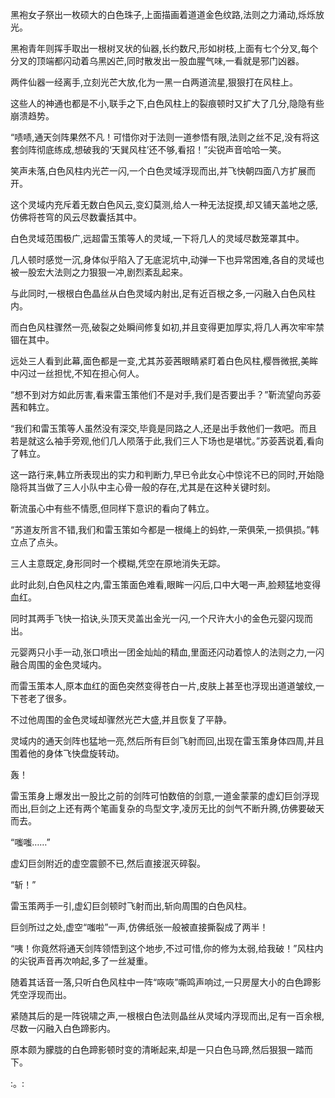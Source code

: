 
黑袍女子祭出一枚硕大的白色珠子,上面描画着道道金色纹路,法则之力涌动,烁烁放光。

黑袍青年则挥手取出一根树叉状的仙器,长约数尺,形如树枝,上面有七个分叉,每个分叉的顶端都闪动着乌黑凶芒,同时散发出一股血腥气味,一看就是邪门凶器。

两件仙器一经离手,立刻光芒大放,化为一黑一白两道流星,狠狠打在风柱上。

这些人的神通也都是不小,联手之下,白色风柱上的裂痕顿时又扩大了几分,隐隐有些崩溃趋势。

“啧啧,通天剑阵果然不凡！可惜你对于法则一道参悟有限,法则之丝不足,没有将这套剑阵彻底练成,想破我的‘天巽风柱’还不够,看招！”尖锐声音哈哈一笑。

笑声未落,白色风柱内光芒一闪,一个白色灵域浮现而出,并飞快朝四面八方扩展而开。

这个灵域内充斥着无数白色风云,变幻莫测,给人一种无法捉摸,却又铺天盖地之感,仿佛将苍穹的风云尽数囊括其中。

白色灵域范围极广,远超雷玉策等人的灵域,一下将几人的灵域尽数笼罩其中。

几人顿时感觉一沉,身体似乎陷入了无底泥坑中,动弹一下也异常困难,各自的灵域也被一股宏大法则之力狠狠一冲,剧烈紊乱起来。

与此同时,一根根白色晶丝从白色灵域内射出,足有近百根之多,一闪融入白色风柱内。

而白色风柱骤然一亮,破裂之处瞬间修复如初,并且变得更加厚实,将几人再次牢牢禁锢在其中。

远处三人看到此幕,面色都是一变,尤其苏荌茜眼睛紧盯着白色风柱,樱唇微抿,美眸中闪过一丝担忧,不知在担心何人。

“想不到对方如此厉害,看来雷玉策他们不是对手,我们是否要出手？”靳流望向苏荌茜和韩立。

“我们和雷玉策等人虽然没有深交,毕竟是同路之人,还是出手救他们一救吧。而且若是就这么袖手旁观,他们几人陨落于此,我们三人下场也是堪忧。”苏荌茜说着,看向了韩立。

这一路行来,韩立所表现出的实力和判断力,早已令此女心中惊诧不已的同时,开始隐隐将其当做了三人小队中主心骨一般的存在,尤其是在这种关键时刻。

靳流虽心中有些不情愿,但同样下意识的看向了韩立。

“苏道友所言不错,我们和雷玉策如今都是一根绳上的蚂蚱,一荣俱荣,一损俱损。”韩立点了点头。

三人主意既定,身形同时一个模糊,凭空在原地消失无踪。

此时此刻,白色风柱之内,雷玉策面色难看,眼眸一闪后,口中大喝一声,脸颊猛地变得血红。

同时其两手飞快一掐诀,头顶天灵盖出金光一闪,一个尺许大小的金色元婴闪现而出。

元婴两只小手一动,张口喷出一团金灿灿的精血,里面还闪动着惊人的法则之力,一闪融合周围的金色灵域内。

而雷玉策本人,原本血红的面色突然变得苍白一片,皮肤上甚至也浮现出道道皱纹,一下苍老了很多。

不过他周围的金色灵域却骤然光芒大盛,并且恢复了平静。

灵域内的通天剑阵也猛地一亮,然后所有巨剑飞射而回,出现在雷玉策身体四周,并且围着他的身体飞快盘旋转动。

轰！

雷玉策身上爆发出一股比之前的剑阵可怕数倍的剑意,一道金蒙蒙的虚幻巨剑浮现而出,巨剑之上还有两个笔画复杂的鸟型文字,凌厉无比的剑气不断升腾,仿佛要破天而去。

“嗤嗤……”

虚幻巨剑附近的虚空震颤不已,然后直接泯灭碎裂。

“斩！”

雷玉策两手一引,虚幻巨剑顿时飞射而出,斩向周围的白色风柱。

巨剑所过之处,虚空“嗤啦”一声,仿佛纸张一般被直接撕裂成了两半！

“咦！你竟然将通天剑阵领悟到这个地步,不过可惜,你的修为太弱,给我破！”风柱内的尖锐声音再次响起,多了一丝凝重。

随着其话音一落,只听白色风柱中一阵“咴咴”嘶鸣声响过,一只房屋大小的白色蹄影凭空浮现而出。

紧随其后的是一阵锐啸之声,一根根白色法则晶丝从灵域内浮现而出,足有一百余根,尽数一闪融入白色蹄影内。

原本颇为朦胧的白色蹄影顿时变的清晰起来,却是一只白色马蹄,然后狠狠一踏而下。

:。: